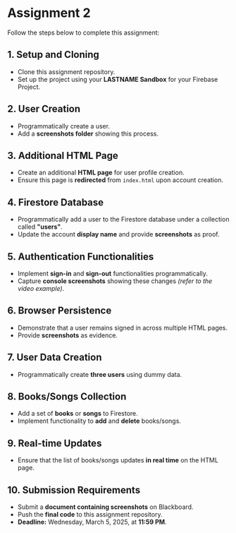 # Assignment 2

Follow the steps below to complete this assignment:  

## 1. Setup and Cloning  
- Clone this assignment repository.  
- Set up the project using your **LASTNAME Sandbox** for your Firebase Project.  

## 2. User Creation  
- Programmatically create a user.  
- Add a **screenshots folder** showing this process.  

## 3. Additional HTML Page  
- Create an additional **HTML page** for user profile creation.  
- Ensure this page is **redirected** from `index.html` upon account creation.  

## 4. Firestore Database  
- Programmatically add a user to the Firestore database under a collection called **"users"**.  
- Update the account **display name** and provide **screenshots** as proof.  

## 5. Authentication Functionalities  
- Implement **sign-in** and **sign-out** functionalities programmatically.  
- Capture **console screenshots** showing these changes *(refer to the video example)*.  

## 6. Browser Persistence  
- Demonstrate that a user remains signed in across multiple HTML pages.  
- Provide **screenshots** as evidence.  

## 7. User Data Creation  
- Programmatically create **three users** using dummy data.  

## 8. Books/Songs Collection  
- Add a set of **books** or **songs** to Firestore.  
- Implement functionality to **add** and **delete** books/songs.  

## 9. Real-time Updates  
- Ensure that the list of books/songs updates **in real time** on the HTML page.  

## 10. Submission Requirements  
- Submit a **document containing screenshots** on Blackboard.  
- Push the **final code** to this assignment repository.  
- **Deadline:** Wednesday, March 5, 2025, at **11:59 PM**.  
